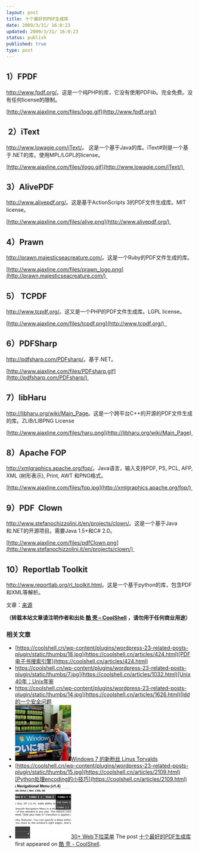 ```yaml
---
layout: post
title: 十个最好的PDF生成库
date: 2009/3/31/ 16:0:23
updated: 2009/3/31/ 16:0:23
status: publish
published: true
type: post
---
```



1）FPDF
------


<http://www.fpdf.org/>。这是一个纯PHP的库，它没有使用PDFlib。完全免费。没有任何license的限制。


[http://www.ajaxline.com/files/logo.gif](http://www.fpdf.org/)


 2）iText
--------


<http://www.lowagie.com/iText/>。 这是一个基于Java的库。iText#则是一个基于.NET的库。使用MPL/LGPL的license。


[http://www.ajaxline.com/files/ilogo.gif](http://www.lowagie.com/iText/) 



3）AlivePDF
----------


<http://www.alivepdf.org/>。这是基于ActionScripts 3的PDF文件生成库。MIT license。


[http://www.ajaxline.com/files/alive.png](http://www.alivepdf.org/) 


4）Prawn
-------


<http://prawn.majesticseacreature.com/>。这是一个Ruby的PDF文件生成的库。


[http://www.ajaxline.com/files/prawn_logo.png](http://prawn.majesticseacreature.com/) 


5） TCPDF
--------


<http://www.tcpdf.org/>。这又是一个PHP的PDF文件生成库。LGPL license。


[http://www.ajaxline.com/files/tcpdf.png](http://www.tcpdf.org/)  


6）PDFSharp
----------


<http://pdfsharp.com/PDFsharp/>。基于.NET。


[http://www.ajaxline.com/files/PDFsharp.gif](http://pdfsharp.com/PDFsharp/) 


7）libHaru
---------


<http://libharu.org/wiki/Main_Page>。这是一个跨平台C++的开源的PDF文件生成的库。ZLIB/LIBPNG License


[http://www.ajaxline.com/files/haru.png](http://libharu.org/wiki/Main_Page) 


8）Apache FOP
------------


<http://xmlgraphics.apache.org/fop/>。Java语言，输入支持PDF, PS, PCL, AFP, XML (树形表示), Print, AWT 和PNG格式。


[http://www.ajaxline.com/files/fop.jpg](http://xmlgraphics.apache.org/fop/) 


9）PDF  Clown
------------


<http://www.stefanochizzolini.it/en/projects/clown/>。这是一个基于Java和.NET的开源项目。需要Java 1.5+和C# 2.0。


[http://www.ajaxline.com/files/pdfClown.png](http://www.stefanochizzolini.it/en/projects/clown/) 


10）Reportlab Toolkit
--------------------


<http://www.reportlab.org/rl_toolkit.html>。这是一个基于python的库，包含PDF和XML等解析。


文章：[来源](http://www.ajaxline.com/10-best-libraries-for-generating-pdf)



**（转载本站文章请注明作者和出处 [酷 壳 – CoolShell](https://coolshell.cn/) ，请勿用于任何商业用途）**



### 相关文章

* [https://coolshell.cn/wp-content/plugins/wordpress-23-related-posts-plugin/static/thumbs/18.jpg](https://coolshell.cn/articles/424.html)[PDF电子书搜索引擎](https://coolshell.cn/articles/424.html)
* [https://coolshell.cn/wp-content/plugins/wordpress-23-related-posts-plugin/static/thumbs/7.jpg](https://coolshell.cn/articles/1032.html)[Unix 40年：Unix年鉴](https://coolshell.cn/articles/1032.html)
* [https://coolshell.cn/wp-content/plugins/wordpress-23-related-posts-plugin/static/thumbs/14.jpg](https://coolshell.cn/articles/1626.html)[ldd 的一个安全问题](https://coolshell.cn/articles/1626.html)
* [![Windows 7 的新粉丝 Linus Torvalds](../wp-content/uploads/2009/10/Linus_windows_7-150x150.jpg)](https://coolshell.cn/articles/1619.html)[Windows 7 的新粉丝 Linus Torvalds](https://coolshell.cn/articles/1619.html)
* [https://coolshell.cn/wp-content/plugins/wordpress-23-related-posts-plugin/static/thumbs/15.jpg](https://coolshell.cn/articles/2109.html)[Python处理encoding的小技巧](https://coolshell.cn/articles/2109.html)
* [![30+ Web下拉菜单](../wp-content/uploads/2010/10/Drop-Down-Menu-Scripts-5-150x150.jpg)](https://coolshell.cn/articles/3207.html)[30+ Web下拉菜单](https://coolshell.cn/articles/3207.html)
The post [十个最好的PDF生成库](https://coolshell.cn/articles/309.html) first appeared on [酷 壳 - CoolShell](https://coolshell.cn).